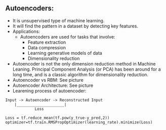 ## Autoencoders:

- It is unsupervised type of machine learning.
- It will find the pattern in a dataset by detecting key features.
- Applications:
    * Autoencoders are used for tasks that involve:
        - Feature extraction
        - Data compression
        - Learning generative models of data
        - Dimensionality reduction
- Autoencoder is not the only dimension reduction method in Machine Leaning. Principal Component Analysis (or PCA) has been around for a long time, and is a classic algorithm for dimensionality reduction. 
- Autoencoder vs RBM: See picture
- Autoencoder Architecture: See picture
- Learening process of autoencoder:
```
Input -> Autoencoder -> Reconstructed Input
    |_____________________|
             Loss
```

```
Loss = tf.reduce_mean(tf.pow(y_true-y_pred,2))
optimizer=tf.train.RMSPropOptimizer(learning_rate).minimize(Loss)
```